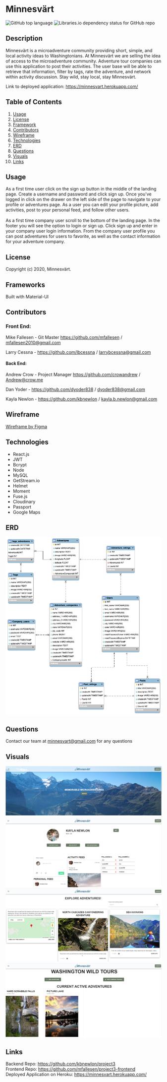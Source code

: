 # Minnesvärt

![GitHub top language](https://img.shields.io/github/languages/top/kbnewlon/project3) ![Libraries.io dependency status for GitHub repo](https://img.shields.io/badge/license-MIT_License-yellowgreen)

## Description
Minnesvärt is a microadventure community providing short, simple, and local activity ideas to Washingtonians. At Minnesvärt we are selling the idea of access to the microadventure community. Adventure tour companies can use this application to post their activities. The user base will be able to retrieve that information, filter by tags, rate the adventure, and network within activity discussion. Stay wild, stay local, stay Minnesvärt.

Link to deployed application: https://minnesvart.herokuapp.com/

## **Table of Contents**

1. [Usage](#usage)
2. [License](#license)
3. [Framework](#framework)
4. [Contributors](#contributors)
5. [Wireframe](#wireframe)
6. [Technologies](#technologies)
7. [ERD](#erd)
8. [Questions](#questions)
9. [Visuals](#visuals)
10. [Links](#links)


## **Usage**
As a first time user click on the sign up button in the middle of the landing page. Create a username and password and click sign up. Once you've logged in click on the drawer on the left side of the page to navigate to your profile or adventures page. As a user you can edit your profile picture, add activities, post to your personal feed, and follow other users. 
<br><br>
As a first time company user scroll to the bottom of the landing page. In the footer you will see the option to login or sign up. Click sign up and enter in your company user login information. From the company user profile you can post adventures for users to favorite, as well as the contact information for your adventure company. 


## **License**
Copyright (c) 2020, Minnesvärt. 

## **Frameworks**
Built with Material-UI


## **Contributors**

### **Front End:**

Mike Fallesen - Git Master https://github.com/mfallesen / mfallesen2010@gmail.com

Larry Cessna - https://github.com/lbcessna / larrybcessna@gmail.com

#### **Back End:**

Andrew Crow - Project Manager https://github.com/crowandrew / Andrew@crow.me

Dan Yoder - https://github.com/dyoder838 / dyoder838@gmail.com

Kayla Newlon - https://github.com/kbnewlon / kayla.b.newlon@gmail.com

## **Wireframe**

[Wireframe by Figma](https://www.figma.com/file/O7fe1y0SaEDsxI3PeEu51H/Untitled?node-id=0%3A1)

## **Technologies**
* React.js
* JWT
* Bcrypt
* Node
* MySQL
* GetStream.io
* Helmet
* Moment
* Fuse.js
* Cloudinary
* Passport
* Google Maps

## **ERD**
![ERD Backend](readme-images/ERD-Backend.png)


## **Questions**
Contact our team at minnesvart@gmail.com for any questions 

## **Visuals**
![Screenshot of Landing Page](readme-images/screenshot_landing_page.PNG)
![Screenshot of Profile Page](readme-images/screenshot_profile_page.PNG)
![Screenshot of Adventures Page](readme-images/screenshot_adventures.PNG)
![Screenshot of example company landing page](readme-images/screenshot_company_landing.PNG)

## **Links**
Backend Repo: https://github.com/kbnewlon/project3
<br>Frontend Repo: https://github.com/mfallesen/project3-frontend
<br>Deployed Application on Heroku: https://minnesvart.herokuapp.com/